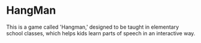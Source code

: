 # HangMan


This is a game called 'Hangman,' designed to be taught in elementary school classes, which helps kids learn parts of speech in an interactive way.

